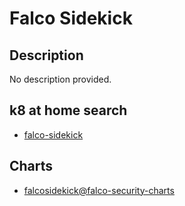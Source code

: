# Falco Sidekick

## Description

No description provided.

## k8 at home search

- [falco-sidekick](https://nanne.dev/k8s-at-home-search/#/falco-sidekick)

## Charts

- [falcosidekick@falco-security-charts](https://falcosecurity.github.io/charts/)
